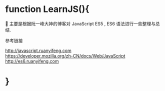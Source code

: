 # function LearnJS(){

:tada: 主要是根据阮一峰大神的博客对 JavaScript ES5 , ES6 语法进行一些整理与总结.

参考链接

http://javascript.ruanyifeng.com  
https://developer.mozilla.org/zh-CN/docs/Web/JavaScript
http://es6.ruanyifeng.com

# }
